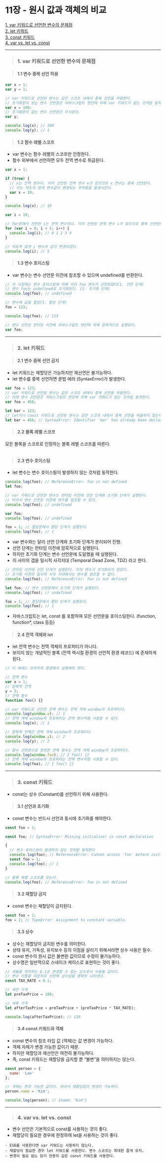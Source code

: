 # 11장 - 원시 값과 객체의 비교

[1. var 키워드로 선언한 변수의 문제점](#1-var-키워드로-선언한-변수의-문제점)  
[2. let 키워드](#2-let-키워드)  
[3. const 키워드](#3-const-키워드)  
[4. var vs. let vs. const](#4-var-vs.-let-vs.-const)  


---

> ### 1. var 키워드로 선언한 변수의 문제점


> #### 1.1 변수 중복 선언 허용

```jsx
var x = 1;
var y = 1;

// var 키워드로 선언된 변수는 같은 스코프 내에서 중복 선언을 허용한다.
// 초기화문이 있는 변수 선언문은 자바스크립트 엔진에 의해 var 키워드가 없는 것처럼 동작한다.
var x = 100;
// 초기화문이 없는 변수 선언문은 무시된다.
var y;

console.log(x); // 100
console.log(y); // 1
```

> #### 1.2 함수 레벨 스코프

- var 변수는 함수 레벨의 스코프만 인정한다.
- 함수 외부에서 선언하면 모두 전역 변수로 취급된다.

```jsx
var x = 1;

if (true) {
  // x는 전역 변수다. 이미 선언된 전역 변수 x가 있으므로 x 변수는 중복 선언된다.
  // 이는 의도치 않게 변수값이 변경되는 부작용을 발생시킨다.
  var x = 10;
}

console.log(x); // 10
```

```jsx
var i = 10;

// for문에서 선언한 i는 전역 변수이다. 이미 선언된 전역 변수 i가 있으므로 중복 선언된다.
for (var i = 0; i < 5; i++) {
  console.log(i); // 0 1 2 3 4
}

// 의도치 않게 i 변수의 값이 변경되었다.
console.log(i); // 5
```


> #### 1.3 변수 호이스팅

- var 변수는 변수 선언문 이전에 참조할 수 있으며 undefined를 반환한다.

```jsx
// 이 시점에는 변수 호이스팅에 의해 이미 foo 변수가 선언되었다(1. 선언 단계)
// 변수 foo는 undefined로 초기화된다. (2. 초기화 단계)
console.log(foo); // undefined

// 변수에 값을 할당(3. 할당 단계)
foo = 123;

console.log(foo); // 123

// 변수 선언은 런타임 이전에 자바스크립트 엔진에 의해 암묵적으로 실행된다.
var foo;
```

---

> ### 2. let 키워드

> #### 2.1 변수 중복 선언 금지

- let 키워드는 재할당은 가능하지만 재선언은 불가능하다.
- let 변수를 중복 선언하면 문법 에러 (SyntaxError)가 발생한다.

```jsx
var foo = 123;
// var 키워드로 선언된 변수는 같은 스코프 내에서 중복 선언을 허용한다.
// 아래 변수 선언문은 자바스크립트 엔진에 의해 var 키워드가 없는 것처럼 동작한다.
var foo = 456;

let bar = 123;
// let이나 const 키워드로 선언된 변수는 같은 스코프 내에서 중복 선언을 허용하지 않는다.
let bar = 456; // SyntaxError: Identifier 'bar' has already been declared
```

> #### 2.2 블록 레벨 스코프

모든 블록을 스코프로 인정하는 블록 레벨 스코프를 따른다.

```jsx

```

> #### 2.3 변수 호이스팅

- let 변수는 변수 호이스틩이 발생하지 않는 것처럼 동작한다.

```jsx
console.log(foo); // ReferenceError: foo is not defined
let foo;

```

```jsx
// var 키워드로 선언한 변수는 런타임 이전에 선언 단계와 초기화 단계가 실행된다.
// 따라서 변수 선언문 이전에 변수를 참조할 수 있다.
console.log(foo); // undefined

var foo;
console.log(foo); // undefined

foo = 1; // 할당문에서 할당 단계가 실행된다.
console.log(foo); // 1
```

- var 변수와는 달리 선언 단계와 초기화 단계가 분리되어 진행.
- 선언 단계는 런타임 이전에 암묵적으로 실행된다.
- 하지만 초기화 단계는 변수 선언문에 도달했을 때 실행된다.
- 이 사이의 갭을 일시적 사각지대 (Temporal Dead Zone, TDZ) 라고 한다.

```jsx
// 런타임 이전에 선언 단계가 실행된다. 아직 변수가 초기화되지 않았다.
// 초기화 이전의 일시적 사각 지대에서는 변수를 참조할 수 없다.
console.log(foo); // ReferenceError: foo is not defined

let foo; // 변수 선언문에서 초기화 단계가 실행된다.
console.log(foo); // undefined

foo = 1; // 할당문에서 할당 단계가 실행된다.
console.log(foo); // 1
```

- 자바스크립트는 let, const 를 포함하여 모든 선언문을 호이스팅한다. (function, function*, class 등등)


> #### 2.4 전역 객체와 let

- let 전역 변수는 전역 객체의 프로퍼티가 아니다.
- 보이지 않는 개념적인 블록 (전역 렉시컬 환경의 선언적 환경 레코드) 에 존재하게 된다.

```jsx
// 이 예제는 브라우저 환경에서 실행해야 한다.

// 전역 변수
var x = 1;
// 암묵적 전역
y = 2;
// 전역 함수
function foo() {}

// var 키워드로 선언한 전역 변수는 전역 객체 window의 프로퍼티다.
console.log(window.x); // 1
// 전역 객체 window의 프로퍼티는 전역 변수처럼 사용할 수 있다.
console.log(x); // 1

// 암묵적 전역은 전역 객체 window의 프로퍼티다.
console.log(window.y); // 2
console.log(y); // 2

// 함수 선언문으로 정의한 전역 함수는 전역 객체 window의 프로퍼티다.
console.log(window.foo); // ƒ foo() {}
// 전역 객체 window의 프로퍼티는 전역 변수처럼 사용할 수 있다.
console.log(foo); // ƒ foo() {}
```

---

> ### 3. const 키워드

- const는 상수 (Constant)를 선언하기 위해 사용한다.

> #### 3.1 선언과 초기화

- const 변수는 반드시 선언과 동시에 초기화를 해야한다.

```jsx
const foo = 1;
```

```jsx
const foo; // SyntaxError: Missing initializer in const declaration
```

```jsx
{
  // 변수 호이스팅이 발생하지 않는 것처럼 동작한다
  console.log(foo); // ReferenceError: Cannot access 'foo' before initialization
  const foo = 1;
  console.log(foo); // 1
}

// 블록 레벨 스코프를 갖는다.
console.log(foo); // ReferenceError: foo is not defined
```

> #### 3.2 재할당 금지

- const 변수는 재할당이 금지된다.

```jsx
const foo = 1;
foo = 2; // TypeError: Assignment to constant variable.
```

> #### 3.3 상수

- 상수는 재할당이 금지된 변수를 의미한다.
- 상태 유지, 가독성, 유지보수 등의 이점을 살리기 위해서라면 상수 사용은 필수.
- const 변수의 원시 값은 불변한 값이므로 수정이 불가능하다.
- 상수명은 일반적으로 스네이크 케이스로 표현하는 것이 좋다.

```jsx
// 세율을 의미하는 0.1은 변경할 수 없는 상수로서 사용될 값이다.
// 변수 이름을 대문자로 선언해 상수임을 명확히 나타낸다.
const TAX_RATE = 0.1;

// 세전 가격
let preTaxPrice = 100;

// 세후 가격
let afterTaxPrice = preTaxPrice + (preTaxPrice * TAX_RATE);

console.log(afterTaxPrice); // 110
```

> #### 3.4 const 키워드와 객체

- const 변수의 참조 타입 값 (객체)는 값 변경이 가능하다.
- 객체 자체가 변경 가능한 값이기 때문.
- 하지만 재할당과 재선언은 여전히 불가능하다.
- 즉, const 키워드는 재할당을 금지할 뿐 “불변”을 의미하지는 않는다.


```jsx
const person = {
  name: 'Lee'
};

// 객체는 변경 가능한 값이다. 따라서 재할당없이 변경이 가능하다.
person.name = 'Kim';

console.log(person); // {name: "Kim"}
```

---

> ### 4. var vs. let vs. const

- 변수 선언은 기본적으로 const를 사용하는 것이 좋다.
- 재할당이 필요한 경우에 한정하여 let을 사용하는 것이 좋다.

```
- ES6를 사용한다면 var 키워드는 사용하지 않는다.
- 재할당이 필요한 경우 let 키워드를 사용한다. 변수 스코프는 최대한 좁게 유지.
- 변경이 필요 없는 읽기 전용의 값은 const 키워드를 사용한다.
```